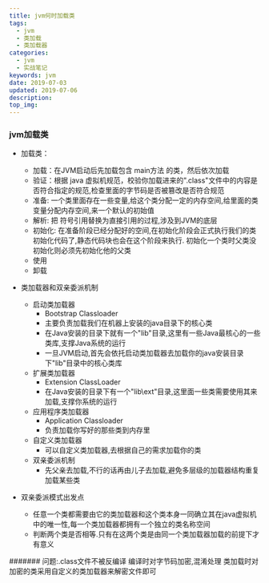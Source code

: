 ```yaml
---
title: jvm何时加载类
tags:
  - jvm
  - 类加载
  - 类加载器
categories:
  - jvm
  - 实战笔记
keywords: jvm
date: 2019-07-03
updated: 2019-07-06
description: 
top_img:
---
```




### jvm加载类

- 加载类：
    - 加载：在JVM启动后先加载包含 main方法 的类，然后依次加载
    - 验证：根据 java 虚拟机规范，校验你加载进来的".class"文件中的内容是否符合指定的规范,检查里面的字节码是否被篡改是否符合规范
    - 准备: 一个类里面存在一些变量,给这个类分配一定的内存空间,给里面的类变量分配内存空间,来一个默认的初始值
    - 解析: 把 符号引用替换为直接引用的过程,涉及到JVM的底层
    - 初始化: 在准备阶段已经分配好的空间,在初始化阶段会正式执行我们的类初始化代码了,静态代码块也会在这个阶段来执行.
    初始化一个类时父类没初始化则必须先初始化他的父类
    - 使用
    - 卸载

- 类加载器和双亲委派机制
    - 启动类加载器
        -   Bootstrap Classloader
        -   主要负责加载我们在机器上安装的java目录下的核心类
        -   在Java安装的目录下就有一个"lib"目录,这里有一些Java最核心的一些类库,支撑Java系统的运行
        -  一旦JVM启动,首先会依托启动类加载器去加载你的java安装目录下"lib"目录中的核心类库
    -  扩展类加载器
        - Extension ClassLoader 
        - 在Java安装的目录下有一个"lib\ext"目录,这里面一些类需要使用其来加载,支撑你系统的运行
    - 应用程序类加载器
        - Application Classloader
        - 负责加载你写好的那些类到内存里
    - 自定义类加载器
        - 可以自定义类加载器,去根据自己的需求加载你的类
    - 双亲委派机制
        - 先父亲去加载,不行的话再由儿子去加载,避免多层级的加载器结构重复加载某些类

- 双亲委派模式出发点
    - 任意一个类都需要由它的类加载器和这个类本身一同确立其在java虚拟机中的唯一性,每一个类加载器都拥有一个独立的类名称空间
    - 判断两个类是否相等.只有在这两个类是由同一个类加载器加载的前提下才有意义

####### 问题:.class文件不被反编译
编译时对字节码加密,混淆处理
类加载时对加密的类采用自定义的类加载器来解密文件即可